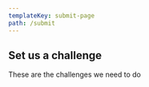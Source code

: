 ```yaml
---
templateKey: submit-page
path: /submit
---
```

## Set us a challenge
These are the challenges we need to do
